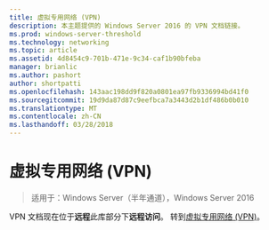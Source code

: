 ```yaml
---
title: 虚拟专用网络 (VPN)
description: 本主题提供的 Windows Server 2016 的 VPN 文档链接。
ms.prod: windows-server-threshold
ms.technology: networking
ms.topic: article
ms.assetid: 4d8454c9-701b-471e-9c34-caf1b90bfeba
manager: brianlic
ms.author: pashort
author: shortpatti
ms.openlocfilehash: 143aac198dd9f820a0801ea97fb9336994bd41f0
ms.sourcegitcommit: 19d9da87d87c9eefbca7a3443d2b1df486b0b010
ms.translationtype: MT
ms.contentlocale: zh-CN
ms.lasthandoff: 03/28/2018
---
```

# <a name="virtual-private-networking-vpn"></a>虚拟专用网络 (VPN)

>适用于：Windows Server（半年通道），Windows Server 2016

VPN 文档现在位于**远程**此库部分下**远程访问**。 转到[虚拟专用网络 (VPN)](https://docs.microsoft.com/windows-server/remote/remote-access/vpn/vpn-top)。


